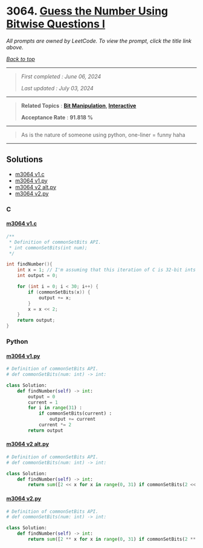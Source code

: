 # 3064. [Guess the Number Using Bitwise Questions I](<https://leetcode.com/problems/guess-the-number-using-bitwise-questions-i>)

*All prompts are owned by LeetCode. To view the prompt, click the title link above.*

*[Back to top](<../README.md>)*

------

> *First completed : June 06, 2024*
>
> *Last updated : July 03, 2024*

------

> **Related Topics** : **[Bit Manipulation](<by_topic/Bit Manipulation.md>), [Interactive](<by_topic/Interactive.md>)**
>
> **Acceptance Rate** : **91.818 %**

------

> As is the nature of someone using python, one-liner = funny haha

------

## Solutions

- [m3064 v1.c](<../my-submissions/m3064 v1.c>)
- [m3064 v1.py](<../my-submissions/m3064 v1.py>)
- [m3064 v2 alt.py](<../my-submissions/m3064 v2 alt.py>)
- [m3064 v2.py](<../my-submissions/m3064 v2.py>)
### C
#### [m3064 v1.c](<../my-submissions/m3064 v1.c>)
```C
/** 
 * Definition of commonSetBits API.
 * int commonSetBits(int num);
 */

int findNumber(){
	int x = 1; // I'm assuming that this iteration of C is 32-bit ints
    int output = 0;

    for (int i = 0; i < 30; i++) {
        if (commonSetBits(x)) {
            output += x;
        }
        x = x << 2;
    }
    return output;
}
```

### Python
#### [m3064 v1.py](<../my-submissions/m3064 v1.py>)
```Python
# Definition of commonSetBits API.
# def commonSetBits(num: int) -> int:

class Solution:
    def findNumber(self) -> int:
        output = 0
        current = 1
        for i in range(31) :
            if commonSetBits(current) :
                output += current
            current *= 2
        return output
```

#### [m3064 v2 alt.py](<../my-submissions/m3064 v2 alt.py>)
```Python
# Definition of commonSetBits API.
# def commonSetBits(num: int) -> int:

class Solution:
    def findNumber(self) -> int:
        return sum([2 << x for x in range(0, 31) if commonSetBits(2 << x)]) + commonSetBits(1)
```

#### [m3064 v2.py](<../my-submissions/m3064 v2.py>)
```Python
# Definition of commonSetBits API.
# def commonSetBits(num: int) -> int:

class Solution:
    def findNumber(self) -> int:
        return sum([2 ** x for x in range(0, 31) if commonSetBits(2 ** x)])
```

